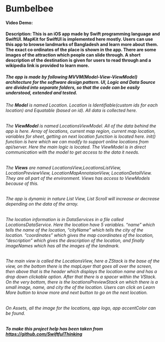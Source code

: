 # Bumbelbee

#### Video Demo:

#### Description: This is an iOS app made by Swift programming language and SwiftUI. MapKit for SwiftUI is implemented here mostly. Users can use this app to browse landmarks of Bangladesh and learn more about them. The exact co ordinates of the place is shown in the app. There are some images of the attraction which people can slide through. A short description of the destination is given for users to read through and a wikipedia link is provided to learn more. 

##### The app is made by following MVVM(Model-View-ViewModel) architecture for the software design pattern. UI, Logic and Data Source are divided into separate folders, so that the code can be easily understood, extended and tested. 

###### The **Model** is named Location. Location is *Identifiable*(custom ids for each location) and *Equatable* (based on id). All data is collected here. 

###### The **ViewModel** is named LocationsViewModel. All of the data behind the app is here. Array of locations, current map region, current map location, variables for sheet, getting on next location function is located here. init() function is here which we can modify to support online locations from api/server. Here the main logic is located. The ViewModel is in direct communication with the model to get access to the data it needs. 

###### The **Views** are named LocationsView,LocationsListView, LocationPreviewView, LocationMapAnnotaionView, LocationDetailView. They are all part of the *environment*. Views has access to ViewModels because of this. 


###### The app is dynamic in nature List View, List Scroll will increase or decrease depending on the data of the array. 

###### The location information is in DataServices in a file called LocationsDataService. Here the location have 5 variables. “name” which tells the name of the location, “cityName” which tells the city of the location. “coordinates” which gives the map coordinates of the location, “description” which gives the description of the location, and finally imageNames which has all the images of the landmark. 


###### The main view is called the LocationsView, here a ZStack is the base of the view, on the bottom there is the mapLayer that goes all over the screen, then above that is the header which displays the location name and has a drop down clickable option. After that there is a spacer within the VStack. On the very bottom, there is the locationsPreviewStack on which there is a small image, name, and city the of the location. Users can click on Learn More button to know more and next button to go on the next location. 


###### On Assets, all the image for the locations, app logo, app accentColor can be found. 

##### To make this project help has been taken from https://github.com/SwiftfulThinking
